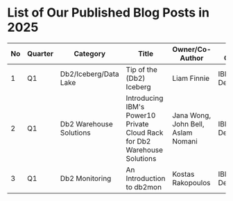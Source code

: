 # List of Our Published Blog Posts in 2025 #

| No | Quarter | Category | Title | Owner/Co-Author | Author Category | Link | Publication Date |
| --- | --- | --- | --- | --- | --- | --- | --- |
| 1 | Q1 | Db2/Iceberg/Data Lake | Tip of the (Db2) Iceberg | Liam Finnie | IBM Development | https://community.ibm.com/community/user/datamanagement/blogs/james-liam-finnie/2025/02/20/tip-of-the-db2-iceberg | 2/19/2025 |
| 2 | Q1 | Db2 Warehouse Solutions | Introducing IBM's Power10 Private Cloud Rack for Db2 Warehouse Solutions | Jana Wong, John Bell, Aslam Nomani | IBM Development | [https://community.ibm.com/community/user/datamanagement/blogs/jana-wong/2025/03/04/introducing-ibms-p10-pcr-for-db2wh](https://community.ibm.com/community/user/datamanagement/blogs/jana-wong/2025/03/07/introducing-ibms-power10-private-cloud-rack-for-db) | 3/5/2025 |
| 3 | Q1 | Db2 Monitoring | An Introduction to db2mon | Kostas Rakopoulos | IBM Development | https://www.idug.org/news/an-introduction-to-db2mon | 3/17/2025 |
